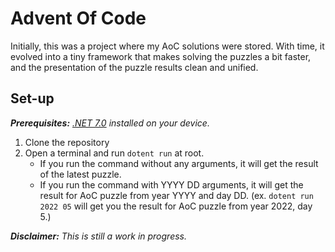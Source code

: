 # Advent Of Code

Initially, this was a project where my AoC solutions were stored. With time, it evolved into a tiny framework that makes solving the puzzles a bit faster, and the presentation of the puzzle results clean and unified. 


## Set-up
<em><strong>Prerequisites:</strong> [.NET 7.0](https://dotnet.microsoft.com/en-us/download/dotnet/7.0) installed on your device.</em>
1. Clone the repository
2. Open a terminal and run `dotent run` at root.
    - If you run the command without any arguments, it will get the result of the latest puzzle.
    - If you run the command with YYYY DD arguments, it will get the result for AoC puzzle from year YYYY and day DD.
      (ex. `dotent run 2022 05` will get you the result for AoC puzzle from year 2022, day 5.)  

<em><strong>Disclaimer:</strong> This is still a work in progress.</em>
